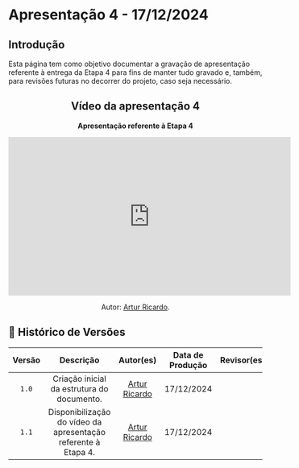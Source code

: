 # Apresentação 4 - 17/12/2024

## Introdução 
Esta página tem como objetivo documentar a gravação de apresentação referente à entrega da Etapa 4 para fins de manter tudo gravado e, também, para revisões futuras no decorrer do projeto, caso seja necessário.



<center>

## Vídeo da apresentação 4

<div align="center">
    <p><strong>Apresentação referente à Etapa 4</strong></p>
</div>

<iframe width="560" height="315" src="https://www.youtube.com/embed/Q13c6_0DwYc?si=rlncZcPsK0x29f8Q" title="YouTube video player" frameborder="0" allow="accelerometer; autoplay; clipboard-write; encrypted-media; gyroscope; picture-in-picture; web-share" referrerpolicy="strict-origin-when-cross-origin" allowfullscreen></iframe>

<div align="center">
    <p>Autor: <a href="https://github.com/algorithmorphic">Artur Ricardo</a>.</p>
</div>

</center>



## 📑 Histórico de Versões
| Versão | Descrição | Autor(es) | Data de Produção | Revisor(es) | Data de Revisão |   
| :----: | :-------: | :-------: | :--------------: | :---------: | :-------------: |
| `1.0`  | Criação inicial da estrutura do documento.  | [Artur Ricardo](https://github.com/algorithmorphic) | 17/12/2024 |  |  |
| `1.1`  | Disponibilização do vídeo da apresentação referente à Etapa 4.  | [Artur Ricardo](https://github.com/algorithmorphic) | 17/12/2024 |  |  |
